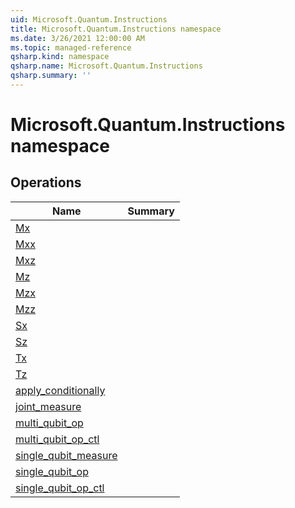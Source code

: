 ```yaml
---
uid: Microsoft.Quantum.Instructions
title: Microsoft.Quantum.Instructions namespace
ms.date: 3/26/2021 12:00:00 AM
ms.topic: managed-reference
qsharp.kind: namespace
qsharp.name: Microsoft.Quantum.Instructions
qsharp.summary: ''
---
```


# Microsoft.Quantum.Instructions namespace




<!-- summaries -->

## Operations

| Name | Summary |
|------|---------|
|[Mx](xref:Microsoft.Quantum.Instructions.Mx) | |
|[Mxx](xref:Microsoft.Quantum.Instructions.Mxx) | |
|[Mxz](xref:Microsoft.Quantum.Instructions.Mxz) | |
|[Mz](xref:Microsoft.Quantum.Instructions.Mz) | |
|[Mzx](xref:Microsoft.Quantum.Instructions.Mzx) | |
|[Mzz](xref:Microsoft.Quantum.Instructions.Mzz) | |
|[Sx](xref:Microsoft.Quantum.Instructions.Sx) | |
|[Sz](xref:Microsoft.Quantum.Instructions.Sz) | |
|[Tx](xref:Microsoft.Quantum.Instructions.Tx) | |
|[Tz](xref:Microsoft.Quantum.Instructions.Tz) | |
|[apply_conditionally](xref:Microsoft.Quantum.Instructions.apply_conditionally) | |
|[joint_measure](xref:Microsoft.Quantum.Instructions.joint_measure) | |
|[multi_qubit_op](xref:Microsoft.Quantum.Instructions.multi_qubit_op) | |
|[multi_qubit_op_ctl](xref:Microsoft.Quantum.Instructions.multi_qubit_op_ctl) | |
|[single_qubit_measure](xref:Microsoft.Quantum.Instructions.single_qubit_measure) | |
|[single_qubit_op](xref:Microsoft.Quantum.Instructions.single_qubit_op) | |
|[single_qubit_op_ctl](xref:Microsoft.Quantum.Instructions.single_qubit_op_ctl) | |


<!-- /summaries -->
